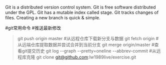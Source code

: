 Git is a distributed version control system. 
Git is free software distributed under the GPL. 
Git has a mutable index called stage. 
Git tracks changes of files. 
Creating a new branch is quick & simple. 

#git常用命令
#推送最新修改
> git push origin master
#从远程仓库下载新分支与数据
> git fetch origin
#从远端仓库提取数据并尝试合并到当前分支
> git merge origin/master
#查看git提交历史
> git log --graph --pretty=oneline --abbrev-commit
#从远程库克隆
> git clone git@github.com:lw1989live/exercise.git